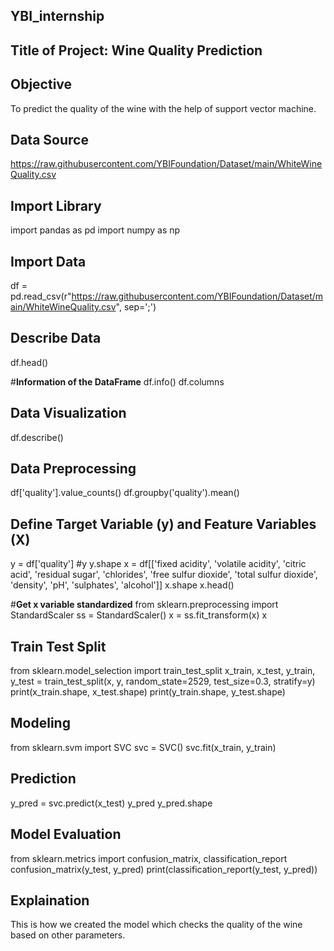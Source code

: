 ## YBI_internship

Title of Project: Wine Quality Prediction
-----------------------------------------------------------------------------------------------------------

## **Objective**
To predict the quality of the wine with the help of support vector machine.

## **Data Source**
https://raw.githubusercontent.com/YBIFoundation/Dataset/main/WhiteWineQuality.csv

## **Import Library**
import pandas as pd
import numpy as np

## **Import Data**
df = pd.read_csv(r"https://raw.githubusercontent.com/YBIFoundation/Dataset/main/WhiteWineQuality.csv", sep=';')

## **Describe Data**
df.head()

#**Information of the DataFrame**
df.info()
df.columns

## **Data Visualization**
df.describe()

## **Data Preprocessing**
df['quality'].value_counts()
df.groupby('quality').mean()

## **Define Target Variable (y) and Feature Variables (X)**
y = df['quality']
#y
y.shape
x = df[['fixed acidity', 'volatile acidity', 'citric acid', 'residual sugar',
       'chlorides', 'free sulfur dioxide', 'total sulfur dioxide', 'density',
       'pH', 'sulphates', 'alcohol']]
x.shape
x.head()

#**Get x variable standardized**
from sklearn.preprocessing import StandardScaler
ss = StandardScaler()
x = ss.fit_transform(x)
x

## **Train Test Split**
from sklearn.model_selection import train_test_split
x_train, x_test, y_train, y_test = train_test_split(x, y, random_state=2529, test_size=0.3, stratify=y)
print(x_train.shape, x_test.shape)
print(y_train.shape, y_test.shape)

## **Modeling**
from sklearn.svm import SVC
svc = SVC()
svc.fit(x_train, y_train)

## **Prediction**
y_pred = svc.predict(x_test)
y_pred
y_pred.shape

## **Model Evaluation**
from sklearn.metrics import confusion_matrix, classification_report
confusion_matrix(y_test, y_pred)
print(classification_report(y_test, y_pred))

## **Explaination**
This is how we created the model which checks the quality of the wine based on other parameters.

